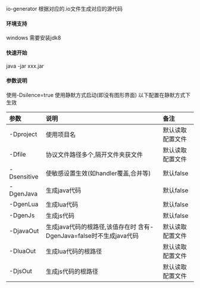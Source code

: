 io-generator 根据对应的.io文件生成对应的源代码

#### 环境支持

windows 需要安装jdk8

#### 快速开始

java -jar xxx.jar

#### 参数说明

使用-Dsilence=true 使用静默方式启动(即没有图形界面)
以下配置在静默方式下生效

| 参数        | 说明                                                                | 备注             |
|:------------|:--------------------------------------------------------------------|:-----------------|
| -Dproject   | 使用项目名                                                          | 默认读取配置文件 |
| -Dfile      | 协议文件路径多个,隔开文件夹获文件                                   | 默认读取配置文件 |
| -Dsensitive | 使敏感设置生效(如handler覆盖,合并等)                                | 默认false        |
| -DgenJava   | 生成java代码                                                        | 默认false        |
| -DgenLua    | 生成lua代码                                                         | 默认false        |
| -DgenJs     | 生成js代码                                                          | 默认false        |
| -DjavaOut   | 生成java代码的根路径,该值存在时 含有-DgenJava=false时不生成java代码 | 默认读取配置文件 |
| -DluaOut    | 生成lua代码的根路径                                                 | 默认读取配置文件 |
| -DjsOut     | 生成js代码的根路径                                                  | 默认读取配置文件 |


